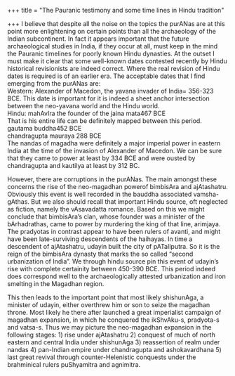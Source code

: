 +++
title = "The Pauranic testimony and some time lines in Hindu tradition"

+++
I believe that despite all the noise on the topics the purANas are at
this point more enlightening on certain points than all the archaeology
of the Indian subcontinent. In fact it appears important that the future
archaeological studies in India, if they occur at all, must keep in the
mind the Pauranic timelines for poorly known Hindu dynasties. At the
outset I must make it clear that some well-known dates contested
recently by Hindu historical revisionists are indeed correct. Where the
real revision of Hindu dates is required is of an earlier era. The
acceptable dates that I find emerging from the purANas are:  
Western: Alexander of Macedon, the yavana invader of India= 356-323 BCE.
This date is important for it is indeed a sheet anchor intersection
between the neo-yavana world and the Hindu world.  
Hindu: mahAvIra the founder of the jaina mata467 BCE  
That is his entire life can be definitely mapped between this period.  
gautama buddha452 BCE  
chandragupta mauraya 288 BCE  
The nandas of magadha were definitely a major imperial power in eastern
India at the time of the invasion of Alexander of Macedon. We can be
sure that they came to power at least by 334 BCE and were ousted by
chandragupta and kautilya at least by 312 BC.

However, there are corruptions in the purANas. The main amongst these
concerns the rise of the neo-magadhan powerof bimbisAra and ajAtashatru.
Obviously this event is well recorded in the bauddha associated
vamsha-gAthas. But we also should recall that important Hindu source,
oft neglected as fiction, namely the vAsavadatta romance. Based on this
we might conclude that bimbisAra’s clan, whose founder was a minister of
the bArhadrathas, came to power by murdering the king of that line,
arimjaya. The pradyotas in contrast appear to have been rulers of
avanti, and might have been late-surviving descendents of the haihayas.
In time a descendent of ajAtashatru, udayin built the city of
pATalIputra. So it is the reign of the bimbisAra dynasty that marks the
so called “second urbanization of India”. We through hindu source pin
this event of udayin’s rise with complete certainity between 450-390
BCE. This period indeed does correspond well to the archaeologically
attested urbanization and iron smelting in the Magadhan region.

This then leads to the important point that most likely shishunAga, a
minister of udayin, either overthrew him or son to seize the magadhan
throne. Most likely he there after launched a great imperialist campaign
of magadhan expansion, in which he conquered the ikShvAku-s, pradyota-s
and vatsa-s. Thus we may picture the neo-magadhan expansion in the
following stages: 1) rise under ajAtashatru 2) conquest of much of north
eastern and central India under shishunAga 3) reassertion of realm under
nandas 4) pan-Indian empire under chandragupta and ashokavardhana 5)
last great revival through counter-Helenistic conquests under the
brahminical rulers puShyamitra and agnimitra.
